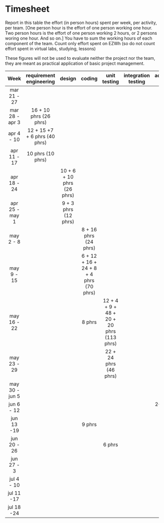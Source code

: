 # Timesheet

Report in this table the effort (in person hours) spent per week, per activity, per team. 
[One person hour is the effort of one person working one hour.
Two person hours is the effort of one person working 2 hours, or 2 persons woring one hour. And so on.]
You have to sum the working hours of each component of the team.
Count only effort spent on EZWh (so do not count effort spent in virtual labs, studying, lessons)

These figures will not be used to evaluate neither the project nor the team, they are meant as practical application of basic project management.

| Week | requirement engineering | design | coding | unit testing | integration testing | acceptance testing | management | git maven |
|:-----------:|:--------:|:-----------:|:-----------:|:----------:|:------------:|:---------------:|:-------------:|:--------------:|
| mar 21 - 27 | | | | | | | | |
| mar 28 - apr 3 | 16 + 10 phrs (26 phrs) | | | | | | | |
| apr 4 - 10 | 12 + 15 +7 + 6 phrs (40 phrs) | | | | | | | |
| apr 11 - 17| 10 phrs (10 phrs)| | | | | | 3 phrs | | 
| apr 18 - 24| | 10 + 6 + 10 phrs (26 phrs) | | | | | | | 
| apr 25 - may 1 | | 9 + 3 phrs (12 phrs) | | | | | 1 phrs | | 
| may 2 - 8  | | | 8 + 16 phrs (24 phrs) | | | | | | 
| may 9 - 15| | | 6 + 12 + 16 + 24 + 8 + 4 phrs (70 phrs) | | | | | | 
| may 16 - 22| | | 8 phrs | 12 + 4 + 9 + 48 + 20 + 20 phrs (113 phrs)| | | | | 
| may 23 - 29| | | | 22 + 24 phrs (46 phrs) | | |  1 phrs | | 
| may 30 - jun 5 | | | | | | 12 phrs | | | 
| jun 6 - 12 | | | | | | 2+3+4 phrs (9 phrs) | | | 
| jun 13 -19 | | |9 phrs | | | | | | 
| jun 20 - 26 | | | | 6 phrs| | | 1 phrs | | 
| jun 27 - 3 | | | | | | | | | 
| jul 4 - 10 | | | | | | | | | 
| jul 11 -17 | | | | | | | | |
| jul 18 -24 | | | | | | | | |
